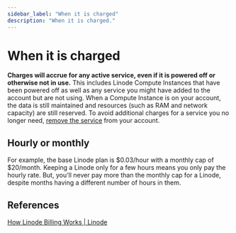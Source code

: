 ```yaml
---
sidebar_label: "When it is charged"
description: "When it is charged."
---
```


# When it is charged

**Charges will accrue for any active service, even if it is powered off or otherwise not in use.** This includes Linode Compute Instances that have been powered off as well as any service you might have added to the account but are not using. When a Compute Instance is on your account, the data is still maintained and resources (such as RAM and network capacity) are still reserved. To avoid additional charges for a service you no longer need, [remove the service](/docs/guides/manage-billing-in-cloud-manager/#removing-services) from your account.

## Hourly or monthly

For example, the base Linode plan is $0.03/hour with a monthly cap of $20/month. Keeping a Linode only for a few hours means you only pay the hourly rate. But, you'll never pay more than the monthly cap for a Linode, despite months having a different number of hours in them.

## References

[How Linode Billing Works | Linode](https://www.linode.com/docs/guides/how-linode-billing-works/)